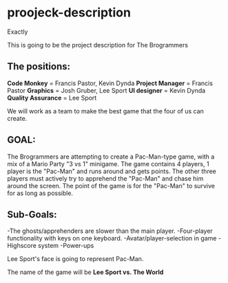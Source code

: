 proojeck-description
====================

Exactly

This is going to be the project description for The Brogrammers

**The positions**:
--------------------

**Code Monkey** = Francis Pastor, Kevin Dynda
**Project Manager** = Francis Pastor
**Graphics** =  Josh Gruber, Lee Sport
**UI designer** = Kevin Dynda
**Quality Assurance** = Lee Sport

We will work as a team to make the best game that the four of us can create.

**GOAL**:
--------------------

The Brogrammers are attempting to create a Pac-Man-type game, with a mix of a Mario Party "3 vs 1" minigame.
The game contains 4 players, 1 player is the "Pac-Man" and runs around and gets points. 
The other three players must actively try to apprehend the "Pac-Man" and chase him around the screen.
The point of the game is for the "Pac-Man" to survive for as long as possible.

**Sub-Goals:**
--------------------
-The ghosts/apprehenders are slower than the main player.
-Four-player functionality with keys on one keyboard.
-Avatar/player-selection in game
-Highscore system
-Power-ups

Lee Sport's face is going to represent Pac-Man.

The name of the game will be **Lee Sport vs. The World**


